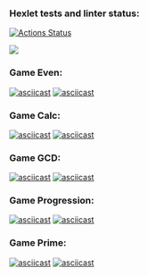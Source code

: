 ### Hexlet tests and linter status:
[![Actions Status](https://github.com/Sanapol/java-project-61/actions/workflows/hexlet-check.yml/badge.svg)](https://github.com/Sanapol/java-project-61/actions)

<a href="https://codeclimate.com/github/Sanapol/java-project-61/maintainability"><img src="https://api.codeclimate.com/v1/badges/42c2273182a9c08488c5/maintainability" /></a>

### Game Even:
[![asciicast](https://asciinema.org/a/YaSdDY55AwPl1PE5Bk0Tg8hMZ.svg)](https://asciinema.org/a/YaSdDY55AwPl1PE5Bk0Tg8hMZ)
[![asciicast](https://asciinema.org/a/DlBXorjCfsSHvCQ4JeYPy5brd.svg)](https://asciinema.org/a/DlBXorjCfsSHvCQ4JeYPy5brd)
### Game Calc:
[![asciicast](https://asciinema.org/a/pMP1jKzbarzPFF7DuYVM2zh1A.svg)](https://asciinema.org/a/pMP1jKzbarzPFF7DuYVM2zh1A)
[![asciicast](https://asciinema.org/a/2rk3915lzS3GpyLT72fW7O6D9.svg)](https://asciinema.org/a/2rk3915lzS3GpyLT72fW7O6D9)
### Game GCD:
[![asciicast](https://asciinema.org/a/jqeYdWiqhDNDUiQsXzmX7mXOe.svg)](https://asciinema.org/a/jqeYdWiqhDNDUiQsXzmX7mXOe)
[![asciicast](https://asciinema.org/a/H9YL6grpbTI1R5wEMIqJjbanB.svg)](https://asciinema.org/a/H9YL6grpbTI1R5wEMIqJjbanB)
### Game Progression:
[![asciicast](https://asciinema.org/a/WcR5kmjLxjpEgerVFM9tFLTzY.svg)](https://asciinema.org/a/WcR5kmjLxjpEgerVFM9tFLTzY)
[![asciicast](https://asciinema.org/a/VOmzdWAJQDnnr20Y9kR57K73a.svg)](https://asciinema.org/a/VOmzdWAJQDnnr20Y9kR57K73a)
### Game Prime:
[![asciicast](https://asciinema.org/a/9Ou3WXE0da44WXcehEW1rolZC.svg)](https://asciinema.org/a/9Ou3WXE0da44WXcehEW1rolZC)
[![asciicast](https://asciinema.org/a/dlE2kfNZJ3hgMjTOfdYvZI6lI.svg)](https://asciinema.org/a/dlE2kfNZJ3hgMjTOfdYvZI6lI)
